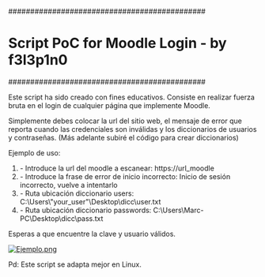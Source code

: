 #############################################
# Script PoC for Moodle Login - by f3l3p1n0 #
#############################################

Este script ha sido creado con fines educativos. 
Consiste en realizar fuerza bruta en el login de cualquier página que implemente Moodle.


Simplemente debes colocar la url del sitio web, el mensaje de error que reporta cuando las credenciales son inválidas y 
los diccionarios de usuarios y contraseñas. (Más adelante subiré el código para crear diccionarios)

Ejemplo de uso:

<ol>
  <li> - Introduce la url del moodle a escanear: https://url_moodle </li>
  <li> - Introduce la frase de error de inicio incorrecto: Inicio de sesión incorrecto, vuelve a intentarlo </li>
  <li> - Ruta ubicación diccionario users: C:\Users\"your_user"\Desktop\dicc\user.txt </li>
  <li> - Ruta ubicación diccionario passwords: C:\Users\Marc-PC\Desktop\dicc\pass.txt </li>
</ol>

Esperas a que encuentre la clave y usuario válidos.

[![Ejemplo.png](https://i.postimg.cc/JzLsB3WH/Ejemplo.png)](https://postimg.cc/8jZp26cT)

Pd: Este script se adapta mejor en Linux.

